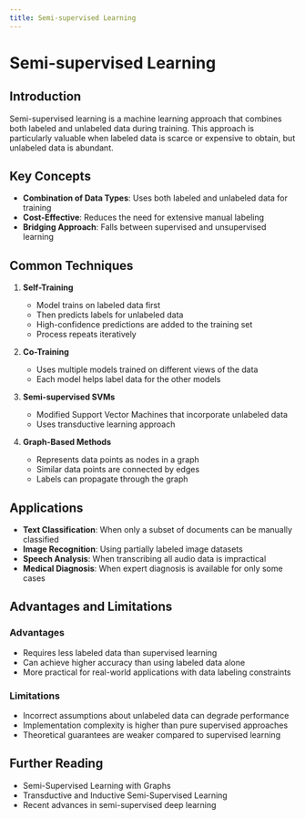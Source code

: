 ```yaml
---
title: Semi-supervised Learning
---
```


# Semi-supervised Learning

## Introduction

Semi-supervised learning is a machine learning approach that combines both labeled and unlabeled data during training. This approach is particularly valuable when labeled data is scarce or expensive to obtain, but unlabeled data is abundant.

## Key Concepts

- **Combination of Data Types**: Uses both labeled and unlabeled data for training
- **Cost-Effective**: Reduces the need for extensive manual labeling
- **Bridging Approach**: Falls between supervised and unsupervised learning

## Common Techniques

1. **Self-Training**
   - Model trains on labeled data first
   - Then predicts labels for unlabeled data
   - High-confidence predictions are added to the training set
   - Process repeats iteratively

2. **Co-Training**
   - Uses multiple models trained on different views of the data
   - Each model helps label data for the other models

3. **Semi-supervised SVMs**
   - Modified Support Vector Machines that incorporate unlabeled data
   - Uses transductive learning approach

4. **Graph-Based Methods**
   - Represents data points as nodes in a graph
   - Similar data points are connected by edges
   - Labels can propagate through the graph

## Applications

- **Text Classification**: When only a subset of documents can be manually classified
- **Image Recognition**: Using partially labeled image datasets
- **Speech Analysis**: When transcribing all audio data is impractical
- **Medical Diagnosis**: When expert diagnosis is available for only some cases

## Advantages and Limitations

### Advantages
- Requires less labeled data than supervised learning
- Can achieve higher accuracy than using labeled data alone
- More practical for real-world applications with data labeling constraints

### Limitations
- Incorrect assumptions about unlabeled data can degrade performance
- Implementation complexity is higher than pure supervised approaches
- Theoretical guarantees are weaker compared to supervised learning

## Further Reading

- Semi-Supervised Learning with Graphs
- Transductive and Inductive Semi-Supervised Learning
- Recent advances in semi-supervised deep learning